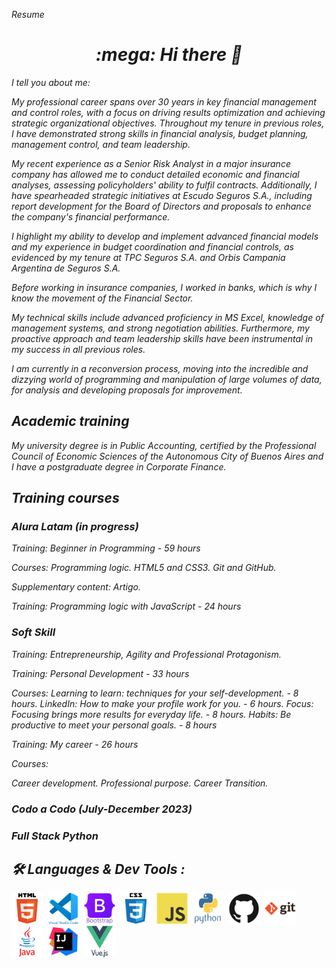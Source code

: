 <em>Resume<em>
<h1 align="center"> :mega: Hi there 👋 </h1>



I tell you about me:

My professional career spans over 30 years in key financial management and control roles, with a focus on driving results optimization and achieving strategic organizational objectives. Throughout my tenure in previous roles, I have demonstrated strong skills in financial analysis, budget planning, management control, and team leadership.

My recent experience as a Senior Risk Analyst in a major insurance company has allowed me to conduct detailed economic and financial analyses, assessing policyholders' ability to fulfil contracts. Additionally, I have spearheaded strategic initiatives at Escudo Seguros S.A., including report development for the Board of Directors and proposals to enhance the company's financial performance.

I highlight my ability to develop and implement advanced financial models and my experience in budget coordination and financial controls, as evidenced by my tenure at TPC Seguros S.A. and Orbis Campania Argentina de Seguros S.A.

Before working in insurance companies, I worked in banks, which is why I know the movement of the Financial Sector.

My technical skills include advanced proficiency in MS Excel, knowledge of management systems, and strong negotiation abilities. Furthermore, my proactive approach and team leadership skills have been instrumental in my success in all previous roles.

I am currently in a reconversion process, moving into the incredible and dizzying world of programming and manipulation of large volumes of data, for analysis and developing proposals for improvement.



## Academic training

My university degree is in Public Accounting, certified by the Professional Council of Economic Sciences of the Autonomous City of Buenos Aires and I have a postgraduate degree in Corporate Finance.





## Training courses



### Alura Latam (in progress)

Training: Beginner in Programming - 59 hours

Courses:
Programming logic.
HTML5 and CSS3.
Git and GitHub.

Supplementary content:
Artigo.

Training: Programming logic with JavaScript - 24 hours

### Soft Skill

Training: Entrepreneurship, Agility and Professional Protagonism.

Training: Personal Development - 33 hours

Courses:
Learning to learn: techniques for your self-development. - 8 hours.
LinkedIn: How to make your profile work for you. - 6 hours.
Focus: Focusing brings more results for everyday life. - 8 hours.
Habits: Be productive to meet your personal goals. - 8 hours

Training: My career - 26 hours

Courses:

Career development.
Professional purpose.
Career Transition.


### Codo a Codo (July-December 2023)

### Full Stack Python

## :hammer_and_wrench: Languages & Dev Tools : 

<div>
  <img src="https://github.com/devicons/devicon/blob/master/icons/html5/html5-original-wordmark.svg" title="HTML 5" alt="HTML 5" width="50" heidth="50"/>&nbsp;
  <img src="https://github.com/devicons/devicon/blob/master/icons/vscode/vscode-original-wordmark.svg" title="VSC" alt="VSC" width="50" heidth="50"/>&nbsp;
  <img src="https://github.com/devicons/devicon/blob/master/icons/bootstrap/bootstrap-original-wordmark.svg" title="Boostrap" alt="Boostrap" width="50" heidth="50"/>&nbsp;
  <img src="https://github.com/devicons/devicon/blob/master/icons/css3/css3-original-wordmark.svg" title="CSS" alt="CSS" width="50" heidth="50"/>&nbsp;
  <img src="https://github.com/devicons/devicon/blob/master/icons/javascript/javascript-original.svg" title="JS" alt="JS" width="50" heidth="50"/>&nbsp;
  <img src="https://github.com/devicons/devicon/blob/master/icons/python/python-original-wordmark.svg" title="Python" alt="Python" width="50" heidth="50"/>&nbsp;
  <img src="https://github.com/devicons/devicon/blob/master/icons/github/github-original.svg" title="GitHub" alt="GitHub" width="50" heidth="50"/>&nbsp;
  <img src="https://github.com/devicons/devicon/blob/master/icons/git/git-original-wordmark.svg" title="Git" alt="Git" width="50" heidth="50"/>&nbsp;
  <img src="https://github.com/devicons/devicon/blob/master/icons/java/java-original-wordmark.svg" title="Java" alt="Java" width="50" heidth="50"/>&nbsp;
  <img src="https://github.com/devicons/devicon/blob/master/icons/intellij/intellij-original.svg" title="Intellij" alt="Intellij" width="50" heidth="50"/>&nbsp;
  <img src="https://github.com/devicons/devicon/blob/master/icons/vuejs/vuejs-original-wordmark.svg" title="Vue" alt="Vue" width="50" heidth="50"/>&nbsp;
</div>

